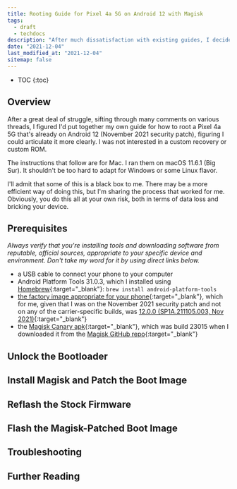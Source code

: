 ```yaml
---
title: Rooting Guide for Pixel 4a 5G on Android 12 with Magisk
tags:
  - draft
  - techdocs
description: "After much dissatisfaction with existing guides, I decided to write my own."
date: "2021-12-04"
last_modified_at: "2021-12-04"
sitemap: false
---
```


* TOC
{:toc}

## Overview

After a great deal of struggle, sifting through many comments on various threads, I figured I'd put together my own guide for how to root a Pixel 4a 5G that's already on Android 12 (November 2021 security patch), figuring I could articulate it more clearly. I was not interested in a custom recovery or custom ROM.

The instructions that follow are for Mac. I ran them on macOS 11.6.1 (Big Sur). It shouldn't be too hard to adapt for Windows or some Linux flavor.

I'll admit that some of this is a black box to me. There may be a more efficient way of doing this, but I'm sharing the process that worked for me. Obviously, you do this all at your own risk, both in terms of data loss and bricking your device.

## Prerequisites

_Always verify that you're installing tools and downloading software from reputable, official sources, appropriate to your specific device and environment. Don't take my word for it by using direct links below._

* a USB cable to connect your phone to your computer
* Android Platform Tools 31.0.3, which I installed using [Homebrew](https://brew.sh/){:target="&lowbar;blank"}: `brew install android-platform-tools`
* [the factory image appropriate for your phone](https://developers.google.com/android/images#bramble){:target="&lowbar;blank"}, which for me, given that I was on the November 2021 security patch and not on any of the carrier-specific builds, was [12.0.0 (SP1A.211105.003, Nov 2021)](https://dl.google.com/dl/android/aosp/bramble-sp1a.211105.003-factory-39b4b71c.zip){:target="&lowbar;blank"}
* the [Magisk Canary apk](https://raw.githubusercontent.com/topjohnwu/magisk-files/canary/app-debug.apk){:target="&lowbar;blank"}, which was build 23015 when I downloaded it from the [Magisk GitHub repo](https://github.com/topjohnwu/Magisk){:target="&lowbar;blank"}

## Unlock the Bootloader

## Install Magisk and Patch the Boot Image

## Reflash the Stock Firmware

## Flash the Magisk-Patched Boot Image

## Troubleshooting

## Further Reading
